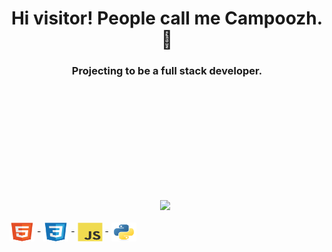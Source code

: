 
<div align="center">
  <h1>Hi visitor! People call me Campoozh. 👋</h1>
  <h3>Projecting to be a full stack developer.</h3><br/>
</div>
<div align="center">
  <img height="180em" src="https://github-readme-stats.vercel.app/api?username=campoozh&show_icons=true&theme=dark&include_all_commits=true&count_private=true"/>
  <img height="180em" width="2rem" src="https://github-readme-stats.vercel.app/api/top-langs/?username=campoozh&layout=compact&langs_count=7&theme=dark"/>
</div>

<div style="display: inline_block"><br>
  <img align="center" alt="Campoozh-HTML" height="30" width="40" src="https://raw.githubusercontent.com/devicons/devicon/master/icons/html5/html5-original.svg"> -
  <img align="center" alt="Campoozh-CSS" height="30" width="40" src="https://raw.githubusercontent.com/devicons/devicon/master/icons/css3/css3-original.svg"> -
  <img align="center" alt="Campoozh-JS" height="30" width="40" src="https://raw.githubusercontent.com/devicons/devicon/master/icons/javascript/javascript-original.svg"> -
  <img align="center" alt="Campoozh-Python" height="30" width="40" src="https://raw.githubusercontent.com/devicons/devicon/master/icons/python/python-original.svg">
</div>
